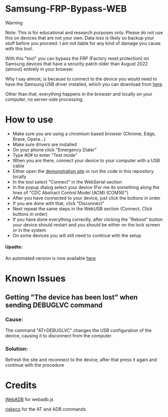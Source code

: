 # Samsung-FRP-Bypass-WEB
> [!WARNING]  
> Note: This is for educational and research purposes only. Please do not use this on devices that are not your own. Data loss is likely so backup your stuff before you proceed. I am not liable for any kind of damage you cause with this tool.

With this "tool" you can bypass the FRP (Factory reset protection) on Samsung devices that have a security patch older than August 2022 (almost) entirely in your browser.

Why I say almost, is because to connect to the device you would need to have the Samsung USB driver installed, which you can download from [here](https://developer.samsung.com/android-usb-driver).

Other than that, everything happens in the browser and locally on your computer, no server-side processing.

# How to use

- Make sure you are using a chromium based browser (Chrome, Edge, Brave, Opera...)
- Make sure drivers are installed
- On your phone click "Emergency Dialer"
- Type *#0*# to enter "Test mode"
- When you are there, connect your device to your computer with a USB cable
- Either open the [demonstration site](https://serial.rf.gd/frp/) or run the code in this repository locally
- In the tool select "Connect" in the WebSerial section
- In the popup dialog select your device (For me its something along the lines of "CDC Abstract Control Model (ACM) (COM16)")
- After you have connected to your device, just click the buttons in order
- If you are done with that, click "Disconnect"
- Next repeat the same steps in the WebUSB section (Connect, Click buttons in order)
- If you have done everything correctly, after clicking the "Reboot" button your device should restart and you should be either on the lock screen or in the system
- On some devices you will still need to continue with the setup

#### Upadte:
An automated version is now available [here](https://serial.rf.gd/autofrp/)

# Known Issues

## Getting "The device has been lost" when sending DEBUGLVC command

### Cause:
The command "AT+DEBUGLVC" changes the USB configuration of the device, causing it to disconnect from the computer.

### Solution:
Refresh the site and reconnect to the device, after that press it again and continue with the procedure

# Credits

[WebADB](https://github.com/webadb/webadb.js/) for webadb.js 

[riskeco](https://github.com/riskeco/Samsung-FRP-Bypass) for the AT and ADB commands 
